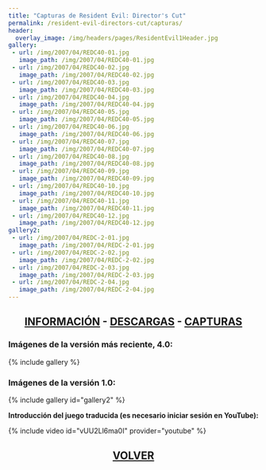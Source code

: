 ```yaml
---
title: "Capturas de Resident Evil: Director's Cut"
permalink: /resident-evil-directors-cut/capturas/
header:
  overlay_image: /img/headers/pages/ResidentEvil1Header.jpg
gallery:
 - url: /img/2007/04/REDC40-01.jpg
   image_path: /img/2007/04/REDC40-01.jpg
 - url: /img/2007/04/REDC40-02.jpg
   image_path: /img/2007/04/REDC40-02.jpg
 - url: /img/2007/04/REDC40-03.jpg
   image_path: /img/2007/04/REDC40-03.jpg
 - url: /img/2007/04/REDC40-04.jpg
   image_path: /img/2007/04/REDC40-04.jpg
 - url: /img/2007/04/REDC40-05.jpg
   image_path: /img/2007/04/REDC40-05.jpg
 - url: /img/2007/04/REDC40-06.jpg
   image_path: /img/2007/04/REDC40-06.jpg
 - url: /img/2007/04/REDC40-07.jpg
   image_path: /img/2007/04/REDC40-07.jpg
 - url: /img/2007/04/REDC40-08.jpg
   image_path: /img/2007/04/REDC40-08.jpg
 - url: /img/2007/04/REDC40-09.jpg
   image_path: /img/2007/04/REDC40-09.jpg
 - url: /img/2007/04/REDC40-10.jpg
   image_path: /img/2007/04/REDC40-10.jpg
 - url: /img/2007/04/REDC40-11.jpg
   image_path: /img/2007/04/REDC40-11.jpg
 - url: /img/2007/04/REDC40-12.jpg
   image_path: /img/2007/04/REDC40-12.jpg
gallery2:
 - url: /img/2007/04/REDC-2-01.jpg
   image_path: /img/2007/04/REDC-2-01.jpg
 - url: /img/2007/04/REDC-2-02.jpg
   image_path: /img/2007/04/REDC-2-02.jpg
 - url: /img/2007/04/REDC-2-03.jpg
   image_path: /img/2007/04/REDC-2-03.jpg
 - url: /img/2007/04/REDC-2-04.jpg
   image_path: /img/2007/04/REDC-2-04.jpg
---
```

<h2 style="text-align: center;"><strong><a href="/resident-evil-directors-cut/informacion/">INFORMACIÓN</a> - <a href="/resident-evil-directors-cut/descargar/">DESCARGAS</a> - <a href="/resident-evil-directors-cut/capturas/">CAPTURAS</a></strong></h2>

### Imágenes de la versión más reciente, 4.0:

{% include gallery %}

### Imágenes de la versión 1.0:

{% include gallery id="gallery2" %}

**Introducción del juego traducida (es necesario iniciar sesión en YouTube):**

{% include video id="vUU2Ll6ma0I" provider="youtube" %}

<h2 style="text-align: center;"><a href="/resident-evil-directors-cut/"><strong>VOLVER</strong></a></h2>


